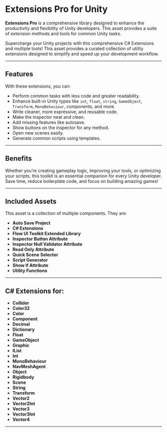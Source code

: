 # Extensions Pro for Unity

**Extensions Pro** is a comprehensive library designed to enhance the productivity and flexibility of Unity developers. This asset provides a suite of extension methods and tools for common Unity tasks.

Supercharge your Unity projects with this comprehensive C# Extensions and multiple tools! This asset provides a curated collection of utility extensions designed to simplify and speed up your development workflow.

---

## Features

With these extensions, you can:

- Perform common tasks with less code and greater readability.
- Enhance built-in Unity types like `int`, `float`, `string`, `GameObject`, `Transform`, `MonoBehaviour`, components, and more.
- Write cleaner, more expressive, and reusable code.
- Make the inspector neat and clean.
- Add missing features like autosave.
- Show buttons on the inspector for any method.
- Open new scenes easily.
- Generate common scripts using templates.

---

## Benefits

Whether you’re creating gameplay logic, improving your tools, or optimizing your scripts, this toolkit is an essential companion for every Unity developer. Save time, reduce boilerplate code, and focus on building amazing games!

---

## Included Assets

This asset is a collection of multiple components. They are:

- **Auto Save Project**
- **C# Extensions**
- **Flow UI Toolkit Extended Library**
- **Inspector Button Attribute**
- **Inspector Null Validator Attribute**
- **Read Only Attribute**
- **Quick Scene Selector**
- **Script Generator**
- **Show If Attribute**
- **Utility Functions**

---

## C# Extensions for:

- **Collider**
- **Color32**
- **Color**
- **Component**
- **Decimal**
- **Dictionary**
- **Float**
- **GameObject**
- **Graphic**
- **IList**
- **Int**
- **MonoBehaviour**
- **NavMeshAgent**
- **Object**
- **Rigidbody**
- **Scene**
- **String**
- **Transform**
- **Vector2**
- **Vector2Int**
- **Vector3**
- **Vector3Int**
- **Vector4**

---